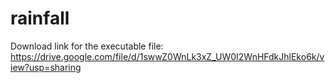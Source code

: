 # rainfall
Download link for the executable file: https://drive.google.com/file/d/1swwZ0WnLk3xZ_UW0I2WnHFdkJhlEko6k/view?usp=sharing
